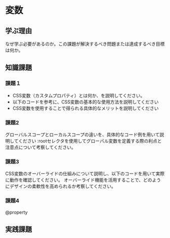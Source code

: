 # 変数

## 学ぶ理由

なぜ学ぶ必要があるのか。この課題が解決するべき問題または達成するべき目標は何か。

## 知識課題

### 課題１

- CSS変数（カスタムプロパティ）とは何か、を説明してください。
- 以下のコードを参考に、CSS変数の基本的な使用方法を説明してください
- CSS変数を使用することで得られる具体的なメリットを説明してください

### 課題2

グローバルスコープとローカルスコープの違いを、具体的なコード例を用いて説明してください
:rootセレクタを使用してグローバル変数を定義する際の利点と注意点について考察してください。

### 課題3

CSS変数のオーバーライドの仕組みについて説明し、以下のコードを用いて実際に動作を確認してください。
オーバーライド機能を活用することで、どのようにデザインの柔軟性を高められるか考察してください。

### 課題4

@property

## 実践課題
